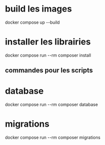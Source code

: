 # build les images
docker compose up --build
# installer les librairies
docker compose run --rm composer install
## commandes pour les scripts
# database
docker compose run --rm composer database
# migrations
docker compose run --rm composer migrations
